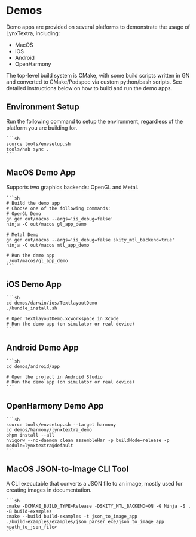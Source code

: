 # Demos

Demo apps are provided on several platforms to demonstrate the usage of LynxTextra,
including:
- MacOS
- iOS
- Android
- OpenHarmony

The top-level build system is CMake, with some build scripts written in GN and
converted to CMake/Podspec via custom python/bash scripts. See detailed
instructions below on how to build and run the demo apps.

## Environment Setup

Run the following command to setup the environment, regardless of the platform you are building for.

    ```sh
    source tools/envsetup.sh
    tools/hab sync .
    ```

## MacOS Demo App

Supports two graphics backends: OpenGL and Metal. 

    ```sh
    # Build the demo app
    # Choose one of the following commands:
    # OpenGL Demo
    gn gen out/macos --args='is_debug=false'
    ninja -C out/macos gl_app_demo

    # Metal Demo
    gn gen out/macos --args='is_debug=false skity_mtl_backend=true'
    ninja -C out/macos mtl_app_demo

    # Run the demo app
    ./out/macos/gl_app_demo
    ```

## iOS Demo App

    ```sh
    cd demos/darwin/ios/TextlayoutDemo
    ./bundle_install.sh

    # Open TextlayoutDemo.xcworkspace in Xcode
    # Run the demo app (on simulator or real device)
    ```

## Android Demo App

    ```sh
    cd demos/android/app

    # Open the project in Android Studio
    # Run the demo app (on simulator or real device)
    ```

## OpenHarmony Demo App

    ```sh
    source tools/envsetup.sh --target harmony
    cd demos/harmony/lynxtextra_demo
    ohpm install --all
    hvigorw --no-daemon clean assembleHar -p buildMode=release -p module=lynxtextra@default
    ```

## MacOS JSON-to-Image CLI Tool

A CLI executable that converts a JSON file to an image, mostly used for creating images in documentation.

    ```sh
    cmake -DCMAKE_BUILD_TYPE=Release -DSKITY_MTL_BACKEND=ON -G Ninja -S . -B build-examples
    cmake --build build-examples -t json_to_image_app
    ./build-examples/examples/json_parser_exe/json_to_image_app <path_to_json_file>
    ```